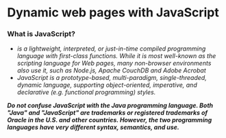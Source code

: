 # Dynamic web pages with JavaScript 
### What is JavaScript? ###
- *is a lightweight, interpreted, or just-in-time compiled programming language with first-class functions. While it is most well-known as the scripting language for Web pages, many non-browser environments also use it, such as Node.js, Apache CouchDB and Adobe Acrobat*
- *JavaScript is a prototype-based, multi-paradigm, single-threaded, dynamic language, supporting object-oriented, imperative, and declarative (e.g. functional programming) styles.*

***Do not confuse JavaScript with the Java programming language. Both "Java" and "JavaScript" are trademarks or registered trademarks of Oracle in the U.S. and other countries. However, the two programming languages have very different syntax, semantics, and use.***
